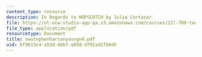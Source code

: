 ```yaml
---
content_type: resource
description: In Regards to HOPSCOTCH by Julio Cortazar
file: https://ol-ocw-studio-app-qa.s3.amazonaws.com/courses/21l-708-technologies-of-humanism-spring-2003/bf9613c4a53ddeb7a058df91ad2fb0d5_swstephenharsanyassgn4.pdf
file_type: application/pdf
resourcetype: Document
title: swstephenharsanyassgn4.pdf
uid: bf9613c4-a53d-deb7-a058-df91ad2fb0d5
---
```

